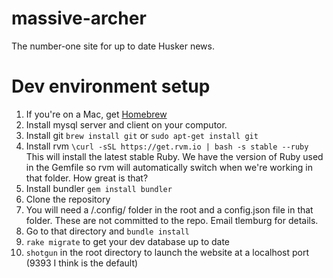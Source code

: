 massive-archer
==============
The number-one site for up to date Husker news.

Dev environment setup
=====================
1. If you're on a Mac, get [Homebrew](http://brew.sh/)
2. Install mysql server and client on your computor.
3. Install git `brew install git` or `sudo apt-get install git`
4. Install rvm `\curl -sSL https://get.rvm.io | bash -s stable --ruby` This will install the latest stable Ruby. We have the version of Ruby used in the Gemfile so rvm will automatically switch when we're working in that folder. How great is that?
5. Install bundler `gem install bundler`
6. Clone the repository
7. You will need a /.config/ folder in the root and a config.json file in that folder. These are not committed to the repo. Email tlemburg for details. 
8. Go to that directory and `bundle install`
9. `rake migrate` to get your dev database up to date
10. `shotgun` in the root directory to launch the website at a localhost port (9393 I think is the default)
